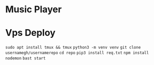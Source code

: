 # Music Player

# Vps Deploy 
`sudo apt install tmux && tmux`
`python3 -m venv venv`
`git clone usernamegh/usernamerepo`
`cd repo`
`pip3 install req.txt`
`npm install nodemon`
`bast start`
